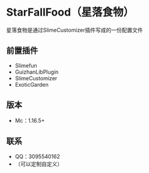 # StarFallFood（星落食物）
 星落食物是通过SlimeCustomizer插件写成的一份配置文件
## 前置插件
- Slimefun
- GuizhanLibPlugin
- SlimeCustomizer
- ExoticGarden
 ## 版本
- Mc：1.16.5+
 ## 联系
- QQ：3095540162
- （可以定制自定义）
